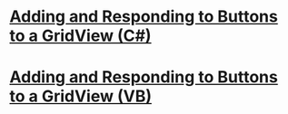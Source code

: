 # [Adding and Responding to Buttons to a GridView (C#)](adding-and-responding-to-buttons-to-a-gridview-cs.md)
# [Adding and Responding to Buttons to a GridView (VB)](adding-and-responding-to-buttons-to-a-gridview-vb.md)
